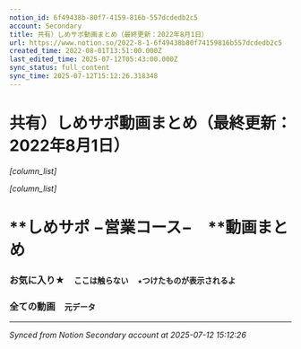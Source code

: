 ```yaml
---
notion_id: 6f49438b-80f7-4159-816b-557dcdedb2c5
account: Secondary
title: 共有）しめサポ動画まとめ（最終更新：2022年8月1日）
url: https://www.notion.so/2022-8-1-6f49438b80f74159816b557dcdedb2c5
created_time: 2022-08-01T13:51:00.000Z
last_edited_time: 2025-07-12T05:43:00.000Z
sync_status: full_content
sync_time: 2025-07-12T15:12:26.318348
---
```


# 共有）しめサポ動画まとめ（最終更新：2022年8月1日）

*[column_list]*

*[column_list]*

# **しめサポ −営業コース−　**動画まとめ

### お気に入り★　`ここは触らない`　`★つけたものが表示されるよ`

### 全ての動画　`元データ`


---

*Synced from Notion Secondary account at 2025-07-12 15:12:26*
